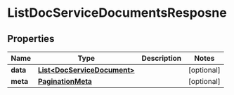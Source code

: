 

# ListDocServiceDocumentsResposne


## Properties

Name | Type | Description | Notes
------------ | ------------- | ------------- | -------------
**data** | [**List&lt;DocServiceDocument&gt;**](DocServiceDocument.md) |  |  [optional]
**meta** | [**PaginationMeta**](PaginationMeta.md) |  |  [optional]



